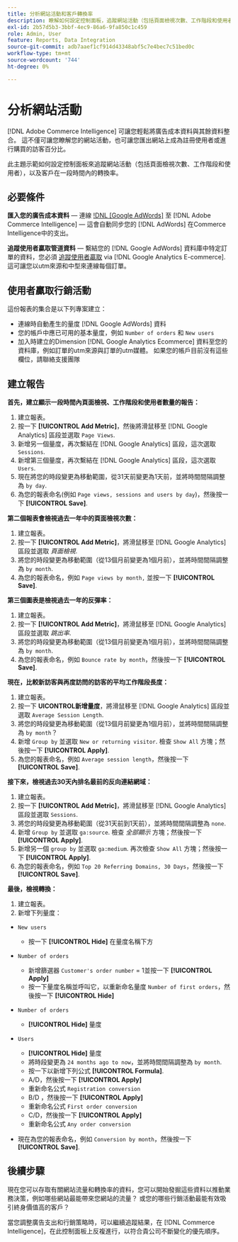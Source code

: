 ```yaml
---
title: 分析網站活動和客戶轉換率
description: 瞭解如何設定控制面板，追蹤網站活動（包括頁面檢視次數、工作階段和使用者），以及客戶在一段時間內的轉換率。
exl-id: 2b57d5b3-3bbf-4ec9-86a6-9fa850c1c459
role: Admin, User
feature: Reports, Data Integration
source-git-commit: adb7aaef1cf914d43348abf5c7e4bec7c51bed0c
workflow-type: tm+mt
source-wordcount: '744'
ht-degree: 0%

---
```


# 分析網站活動

[!DNL Adobe Commerce Intelligence] 可讓您輕鬆將廣告成本資料與其餘資料整合。 這不僅可讓您瞭解您的網站活動，也可讓您匯出網站上成為註冊使用者或進行購買的訪客百分比。

此主題示範如何設定控制面板來追蹤網站活動（包括頁面檢視次數、工作階段和使用者），以及客戶在一段時間內的轉換率。

## 必要條件

**匯入您的廣告成本資料**  — 連線 [!DNL [Google AdWords]](../importing-data/integrations/google-adwords.md) 至 [!DNL Adobe Commerce Intelligence]  — 這會自動同步您的 [!DNL AdWords] 在Commerce Intelligence中的支出。

**追蹤使用者贏取管道資料**  — 繫結您的 [!DNL Google AdWords] 資料庫中特定訂單的資料，您必須 [追蹤使用者贏取](../analysis/google-track-user-acq.md) via [!DNL Google Analytics E-commerce]. 這可讓您以utm來源和中型來連線每個訂單。

## 使用者贏取行銷活動

這份報表的集合是以下列專案建立：

* 連線時自動產生的量度 [!DNL Google AdWords] 資料
* 您的帳戶中應已可用的基本量度，例如 `Number of orders` 和 `New users`
* 加入時建立的Dimension [!DNL Google Analytics Ecommerce] 資料至您的資料庫，例如訂單的utm來源與訂單的utm媒體。 如果您的帳戶目前沒有這些欄位，請聯絡支援團隊

## 建立報告

**首先，建立顯示一段時間內頁面檢視、工作階段和使用者數量的報告：**

1. 建立報表。
1. 按一下 **[!UICONTROL Add Metric]**，然後將滑鼠移至 [!DNL Google Analytics] 區段並選取 `Page Views`.
1. 新增另一個量度，再次繫結在 [!DNL Google Analytics] 區段，這次選取 `Sessions`.
1. 新增第三個量度，再次繫結在 [!DNL Google Analytics] 區段，這次選取 `Users`.
1. 現在將您的時段變更為移動範圍，從31天前變更為1天前，並將時間間隔調整為 `by day`.
1. 為您的報表命名(例如 `Page views, sessions and users by day`)，然後按一下 **[!UICONTROL Save]**.

**第二個報表會檢視過去一年中的頁面檢視次數：**

1. 建立報表。
1. 按一下 **[!UICONTROL Add Metric]**，將滑鼠移至 [!DNL Google Analytics] 區段並選取 _頁面檢視_.
1. 將您的時段變更為移動範圍（從13個月前變更為1個月前），並將時間間隔調整為 `by month`.
1. 為您的報表命名，例如 `Page views by month,` 並按一下 **[!UICONTROL Save]**.

**第三個圖表是檢視過去一年的反彈率：**

1. 建立報表。
1. 按一下 **[!UICONTROL Add Metric]**，將滑鼠移至 [!DNL Google Analytics] 區段並選取 _跳出率_.
1. 將您的時段變更為移動範圍（從13個月前變更為1個月前），並將時間間隔調整為 `by month`.
1. 為您的報表命名，例如 `Bounce rate by month`，然後按一下 **[!UICONTROL Save]**.

**現在，比較新訪客與再度訪問的訪客的平均工作階段長度：**

1. 建立報表。
1. 按一下 **UICONTROL新增量度**，將滑鼠移至 [!DNL Google Analytics] 區段並選取 `Average Session Length`.
1. 將您的時段變更為移動範圍（從13個月前變更為1個月前），並將時間間隔調整為 `by month`？
1. 新增 `Group by` 並選取 `New or returning visitor`.  檢查 `Show All` 方塊；然後按一下 **[!UICONTROL Apply]**.
1. 為您的報表命名，例如 `Average session length`，然後按一下 **[!UICONTROL Save]**.

**接下來，檢視過去30天內排名最前的反向連結網域：**

1. 建立報表。
1. 按一下 **[!UICONTROL Add Metric]**，將滑鼠移至 [!DNL Google Analytics] 區段並選取 `Sessions`.
1. 將您的時段變更為移動範圍（從31天前到1天前），並將時間間隔調整為 `none`.
1. 新增 `Group by` 並選取 `ga:source`.  檢查 _全部顯示_ 方塊；然後按一下 **[!UICONTROL Apply]**.
1. 新增另一個 `group by` 並選取 `ga:medium`. 再次檢查 `Show All` 方塊；然後按一下 **[!UICONTROL Apply]**.
1. 為您的報表命名，例如 `Top 20 Referring Domains, 30 Days`，然後按一下 **[!UICONTROL Save]**.

**最後，檢視轉換：**

1. 建立報表。
1. 新增下列量度：

* `New users`
   * 按一下 **[!UICONTROL Hide]** 在量度名稱下方

* `Number of orders`
   * 新增篩選器 `Customer's order number` = 1並按一下 **[!UICONTROL Apply]**
   * 按一下量度名稱並呼叫它，以重新命名量度 `Number of first orders`，然後按一下 **[!UICONTROL Hide]**

* `Number of orders`
   * **[!UICONTROL Hide]** 量度

* `Users`
   * **[!UICONTROL Hide]** 量度
   * 將時段變更為 `24 months ago to now`，並將時間間隔調整為 `by month`.
   * 按一下以新增下列公式 **[!UICONTROL Formula]**.
   * A/D，然後按一下 **[!UICONTROL Apply]**
   * 重新命名公式 `Registration conversion`
   * B/D ，然後按一下 **[!UICONTROL Apply]**
   * 重新命名公式 `First order conversion`
   * C/D，然後按一下 **[!UICONTROL Apply]**
   * 重新命名公式 `Any order conversion`

* 現在為您的報表命名，例如 `Conversion by month`，然後按一下 **[!UICONTROL Save]**.

## 後續步驟

現在您可以存取有關網站流量和轉換率的資料，您可以開始發掘這些資料以推動業務決策，例如哪些網站最能帶來您網站的流量？ 或您的哪些行銷活動最能有效吸引終身價值高的客戶？

當您調整廣告支出和行銷策略時，可以繼續追蹤結果，在 [!DNL Commerce Intelligence]，在此控制面板上反複進行，以符合貴公司不斷變化的優先順序。
